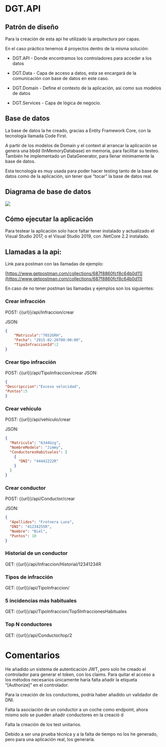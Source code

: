 
# DGT.API

## Patrón de diseño

Para la creación de esta api he utilizado la arquitectura por capas.

En el caso práctico tenemos 4 proyectos dentro de la misma solución:

  

-   DGT.API - Donde encontramos los controladores para acceder a los datos
    
-   DGT.Data - Capa de acceso a datos, esta se encargará de la comunicación con base de datos en este caso.
    
-   DGT.Domain - Define el contexto de la aplicación, así como sus modelos de datos
    
-   DGT.Services - Capa de lógica de negocio.
    

## Base de datos

La base de datos la he creado, gracias a Entity Framework Core, con la tecnología llamada Code First.

A partir de los modelos de Domain y el context al arrancar la aplicación se genera una bbdd (InMemoryDatabase) en memoria, para facilitar su testeo. También he implementado un DataGenerator, para llenar mínimamente la base de datos.

Esta tecnología es muy usada para poder hacer testing tanto de la base de datos como de la aplicación, sin tener que “tocar” la base de datos real.

## Diagrama de base de datos

  

![](https://lh6.googleusercontent.com/BNghwFMNMo9nPIwb9SlGuaQWpisCt7XsigrHOCAW5ug5I0FZh5a-l7L3EdPWuJD5Xwf93VsqOC3cpif8SKIXleDajsOYU-Jt20UqY7hg4Wiz9mUwPqSZSfllu6AuUklxGyUIUmAm)

## Cómo ejecutar la aplicación

Para testear la aplicación solo hace faltar tener instalado y actualizado el Visual Studio 2017, o el Visual Studio 2019, con .NetCore 2.2 instalado.

## Llamadas a la api:

Link para postman con las llamadas de ejemplo:

[https://www.getpostman.com/collections/687f8860fcf8c64b0d11](https://www.getpostman.com/collections/687f8860fcf8c64b0d11)

En caso de no tener postman las llamadas y ejemplos son los siguientes:

  

### Crear infracción

POST: {{url}}/api/Infraccion/crear

JSON:
```JSON
{
	"Matricula":"7652GRH",
	"Fecha": "2015-02-26T00:00:00",
	"TipoInfraccionId":2
}
```
### Crear tipo infracción

POST: {{url}}/api/TipoInfraccion/crear
JSON:
```JSON
{
"Descripccion":"Exceso velocidad",
"Puntos":5
}
```
### Crear vehículo

POST: {{url}}/api/vehiculo/crear

JSON:
```JSON
{
  "Matricula": "6344Gzg",
  "NombreModelo": "Jimmy",
  "ConductoresHabituales": [
    {
      "DNI": "44442222R"
    }
  ]
}
```
### Crear conductor

POST: {{url}}/api/Conductor/crear

JSON:
```JSON
{
  "Apellidos": "Frotnera Luna",
  "DNI": "41234255R",
  "Nombre": "Biel",
  "Puntos": 10
}
```

  

### Historial de un conductor

GET: {{url}}/api/Infraccion/Historial/12341234R

### Tipos de infracción

GET: {{url}}/api/TipoInfraccion/

### 5 incidencias más habituales

GET: {{url}}/api/TipoInfraccion/Top5InfraccionesHabituales

### Top N conductores

GET: {{url}}/api/Conductor/top/2

  

# Comentarios

He añadido un sistema de autenticación JWT, pero solo he creado el controlador para generar el token, con los claims. Para quitar el acceso a los métodos necesarios únicamente haría falta añadir la etiqueta “[Authorize]” en el controlador.

  

Para la creación de los conductores, podría haber añadido un validador de DNI.

Falta la asociación de un conductor a un coche como endpoint, ahora mismo solo se pueden añadir conductores en la creació d

Falta la creación de los test unitarios.

Debido a ser una prueba técnica y a la falta de tiempo no los he generado, pero para una aplicación real, los generaría.
